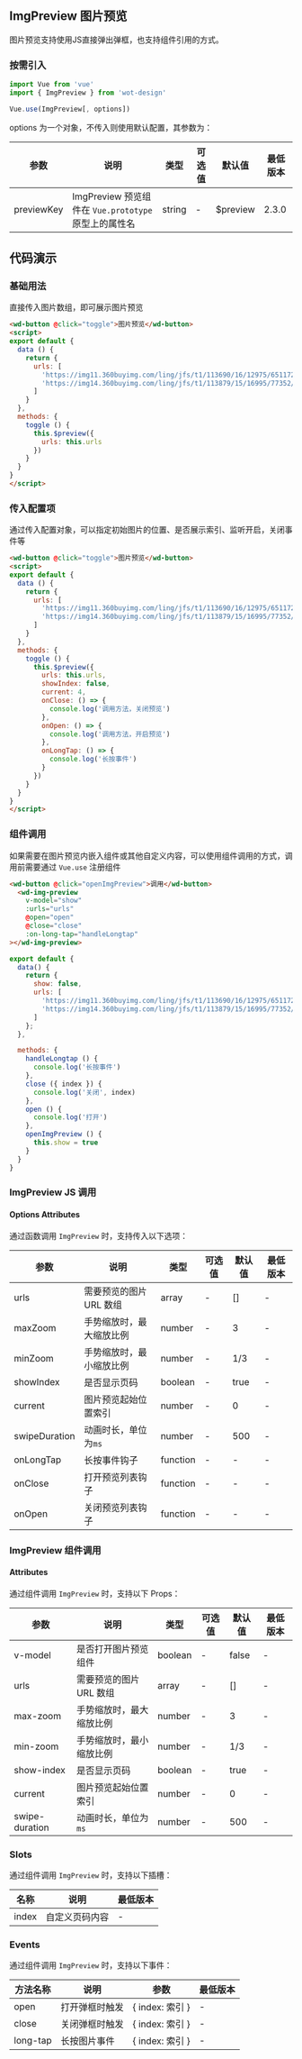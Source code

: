 ## ImgPreview 图片预览

图片预览支持使用JS直接弹出弹框，也支持组件引用的方式。

### 按需引入

```javascript
import Vue from 'vue'
import { ImgPreview } from 'wot-design'

Vue.use(ImgPreview[, options])
```

options 为一个对象，不传入则使用默认配置，其参数为：

| 参数 | 说明 | 类型 | 可选值 | 默认值 | 最低版本 |
|-----|------|-----|-------|-------|---------|
| previewKey | ImgPreview 预览组件在 `Vue.prototype` 原型上的属性名 | string | - | $preview | 2.3.0 |

## 代码演示

### 基础用法

直接传入图片数组，即可展示图片预览

```html
<wd-button @click="toggle">图片预览</wd-button>
<script>
export default {
  data () {
    return {
      urls: [
        'https://img11.360buyimg.com/ling/jfs/t1/113690/16/12975/651172/5f17a317E282b9f76/30bc80373c4e91fb.png',
        'https://img14.360buyimg.com/ling/jfs/t1/113879/15/16995/77352/5f50abd5E9fb3880f/89cb46fbce8b88d5.jpg'
      ]
    }
  },
  methods: {
    toggle () {
      this.$preview({
        urls: this.urls
      })
    }
  }
}
</script>
```

### 传入配置项

通过传入配置对象，可以指定初始图片的位置、是否展示索引、监听开启，关闭事件等

```html
<wd-button @click="toggle">图片预览</wd-button>
<script>
export default {
  data () {
    return {
      urls: [
        'https://img11.360buyimg.com/ling/jfs/t1/113690/16/12975/651172/5f17a317E282b9f76/30bc80373c4e91fb.png',
        'https://img14.360buyimg.com/ling/jfs/t1/113879/15/16995/77352/5f50abd5E9fb3880f/89cb46fbce8b88d5.jpg'
      ]
    }
  },
  methods: {
    toggle () {
      this.$preview({
        urls: this.urls,
        showIndex: false,
        current: 4,
        onClose: () => {
          console.log('调用方法，关闭预览')
        },
        onOpen: () => {
          console.log('调用方法，开启预览')
        },
        onLongTap: () => {
          console.log('长按事件')
        }
      })
    }
  }
}
</script>
```

### 组件调用

如果需要在图片预览内嵌入组件或其他自定义内容，可以使用组件调用的方式，调用前需要通过 `Vue.use` 注册组件

```html
<wd-button @click="openImgPreview">调用</wd-button>
  <wd-img-preview
    v-model="show"
    :urls="urls"
    @open="open"
    @close="close"
    :on-long-tap="handleLongtap"
></wd-img-preview>
```

```js
export default {
  data() {
    return {
      show: false,
      urls: [
        'https://img11.360buyimg.com/ling/jfs/t1/113690/16/12975/651172/5f17a317E282b9f76/30bc80373c4e91fb.png',
        'https://img14.360buyimg.com/ling/jfs/t1/113879/15/16995/77352/5f50abd5E9fb3880f/89cb46fbce8b88d5.jpg'
      ]
    };
  },

  methods: {
    handleLongtap () {
      console.log('长按事件')
    },
    close ({ index }) {
      console.log('关闭', index)
    },
    open () {
      console.log('打开')
    },
    openImgPreview () {
      this.show = true
    }
  }
}
```

### ImgPreview JS 调用

#### Options Attributes

通过函数调用 `ImgPreview` 时，支持传入以下选项：

| 参数 | 说明 | 类型 | 可选值 | 默认值 | 最低版本 |
|-----|------|-----|-------|-------|---------|
| urls | 需要预览的图片 URL 数组 | array | -  | [] | - |
| maxZoom | 手势缩放时，最大缩放比例 | number | -  | 3 | - |
| minZoom | 手势缩放时，最小缩放比例 | number | -  | 1/3 | - |
| showIndex | 是否显示页码 | boolean | -  | true | - |
| current | 图片预览起始位置索引 | number | -  | 0 | - |
| swipeDuration | 动画时长，单位为`ms` | number | -  | 500 | - |
| onLongTap | 长按事件钩子 | function | -  | - | - |
| onClose | 打开预览列表钩子 | function | -  | - | - |
| onOpen | 关闭预览列表钩子 | function | -  | - | - |

### ImgPreview 组件调用

#### Attributes

通过组件调用 `ImgPreview` 时，支持以下 Props：

| 参数 | 说明 | 类型 | 可选值 | 默认值 | 最低版本 |
|-----|-----|------|-------|-------|---------|
| v-model | 是否打开图片预览组件 | boolean | - | false | - |
| urls | 需要预览的图片 URL 数组 | array | -  | [] | - |
| max-zoom | 手势缩放时，最大缩放比例 | number | -  | 3 | - |
| min-zoom | 手势缩放时，最小缩放比例 | number | -  | 1/3 | - |
| show-index | 是否显示页码 | boolean | -  | true | - |
| current | 图片预览起始位置索引 | number | -  | 0 | - |
| swipe-duration | 动画时长，单位为`ms` | number | -  | 500 | - |

### Slots

通过组件调用 `ImgPreview` 时，支持以下插槽：

| 名称 | 说明 | 最低版本 |
|-----|------|--------|
| index | 自定义页码内容 | - |

### Events

通过组件调用 `ImgPreview` 时，支持以下事件：

| 方法名称 | 说明 | 参数 | 最低版本 |
|--------|------|-----|---------|
| open | 打开弹框时触发 | { index: 索引 } | - |
| close | 关闭弹框时触发 | { index: 索引 } | - |
| long-tap | 长按图片事件 | { index: 索引 } | - |
